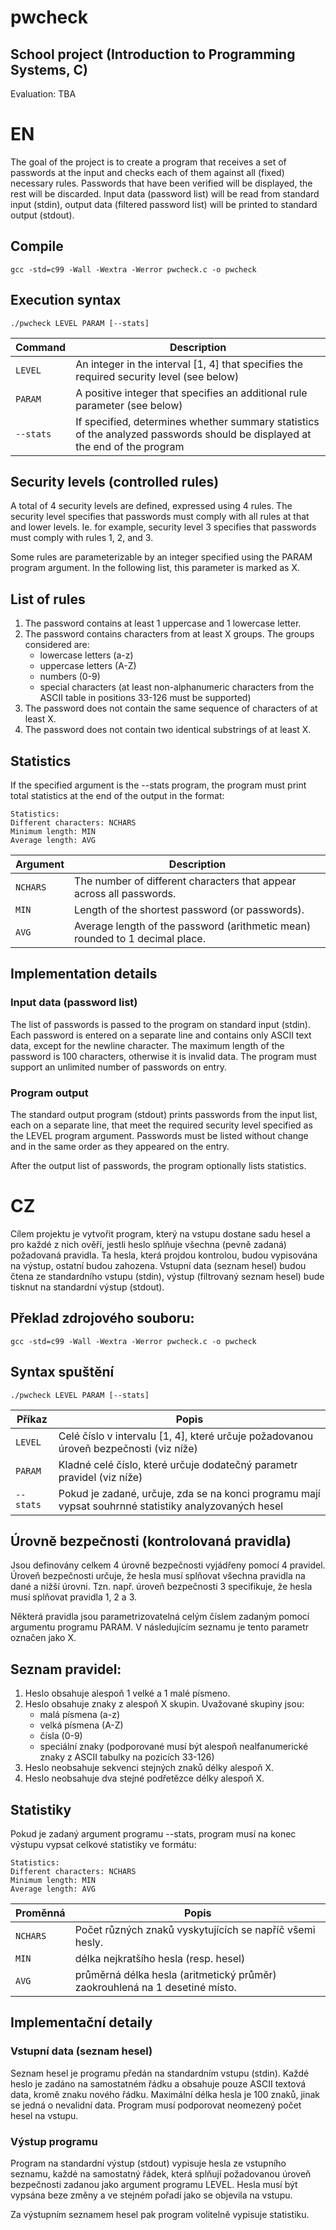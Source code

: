 # pwcheck

## School project (Introduction to Programming Systems, C)
Evaluation: TBA

# EN

The goal of the project is to create a program that receives a set of passwords at the input and checks each of them against all (fixed) necessary rules. Passwords that have been verified will be displayed, the rest will be discarded. Input data (password list) will be read from standard input (stdin), output data (filtered password list) will be printed to standard output (stdout).

## Compile

`gcc -std=c99 -Wall -Wextra -Werror pwcheck.c -o pwcheck`

## Execution syntax

`./pwcheck LEVEL PARAM [--stats]`

| Command | Description |
| --- | --- |
| `LEVEL` | An integer in the interval [1, 4] that specifies the required security level (see below) |
| `PARAM` | A positive integer that specifies an additional rule parameter (see below) |
| `--stats` | If specified, determines whether summary statistics of the analyzed passwords should be displayed at the end of the program |

## Security levels (controlled rules)

A total of 4 security levels are defined, expressed using 4 rules. The security level specifies that passwords must comply with all rules at that and lower levels. Ie. for example, security level 3 specifies that passwords must comply with rules 1, 2, and 3.

Some rules are parameterizable by an integer specified using the PARAM program argument. In the following list, this parameter is marked as X.

## List of rules

1. The password contains at least 1 uppercase and 1 lowercase letter.
2. The password contains characters from at least X groups. The groups considered are:
    - lowercase letters (a-z)
    - uppercase letters (A-Z)
    - numbers (0-9)
    - special characters (at least non-alphanumeric characters from the ASCII table in positions 33-126 must be supported)
3. The password does not contain the same sequence of characters of at least X.
4. The password does not contain two identical substrings of at least X.

## Statistics

If the specified argument is the --stats program, the program must print total statistics at the end of the output in the format:

```
Statistics:
Different characters: NCHARS
Minimum length: MIN
Average length: AVG
```

| Argument | Description |
| --- | --- |
| `NCHARS` | The number of different characters that appear across all passwords. |
| `MIN` | Length of the shortest password (or passwords). |
| `AVG` | Average length of the password (arithmetic mean) rounded to 1 decimal place. |

## Implementation details

### Input data (password list)

The list of passwords is passed to the program on standard input (stdin). Each password is entered on a separate line and contains only ASCII text data, except for the newline character. The maximum length of the password is 100 characters, otherwise it is invalid data. The program must support an unlimited number of passwords on entry.

### Program output

The standard output program (stdout) prints passwords from the input list, each on a separate line, that meet the required security level specified as the LEVEL program argument. Passwords must be listed without change and in the same order as they appeared on the entry.

After the output list of passwords, the program optionally lists statistics.


# CZ

Cílem projektu je vytvořit program, který na vstupu dostane sadu hesel a pro každé z nich ověří, jestli heslo splňuje všechna (pevně zadaná) požadovaná pravidla. Ta hesla, která projdou kontrolou, budou vypisována na výstup, ostatní budou zahozena. Vstupní data (seznam hesel) budou čtena ze standardního vstupu (stdin), výstup (filtrovaný seznam hesel) bude tisknut na standardní výstup (stdout).

## Překlad zdrojového souboru:

`gcc -std=c99 -Wall -Wextra -Werror pwcheck.c -o pwcheck`

## Syntax spuštění

`./pwcheck LEVEL PARAM [--stats]`

| Příkaz | Popis |
| --- | --- |
| `LEVEL` | Celé číslo v intervalu [1, 4], které určuje požadovanou úroveň bezpečnosti (viz níže) |
| `PARAM` | Kladné celé číslo, které určuje dodatečný parametr pravidel (viz níže) |
| `--stats` | Pokud je zadané, určuje, zda se na konci programu mají vypsat souhrnné statistiky analyzovaných hesel |

## Úrovně bezpečnosti (kontrolovaná pravidla)

Jsou definovány celkem 4 úrovně bezpečnosti vyjádřeny pomocí 4 pravidel. Úroveň bezpečnosti určuje, že hesla musí splňovat všechna pravidla na dané a nižší úrovni. Tzn. např. úroveň bezpečnosti 3 specifikuje, že hesla musí splňovat pravidla 1, 2 a 3.

Některá pravidla jsou parametrizovatelná celým číslem zadaným pomocí argumentu programu PARAM. V následujícím seznamu je tento parametr označen jako X.

## Seznam pravidel:

1. Heslo obsahuje alespoň 1 velké a 1 malé písmeno.
2. Heslo obsahuje znaky z alespoň X skupin. Uvažované skupiny jsou:
    - malá písmena (a-z)
    - velká písmena (A-Z)
    - čísla (0-9)
    - speciální znaky (podporované musí být alespoň nealfanumerické znaky z ASCII tabulky na pozicích 33-126)
3. Heslo neobsahuje sekvenci stejných znaků délky alespoň X.
4. Heslo neobsahuje dva stejné podřetězce délky alespoň X.

## Statistiky

Pokud je zadaný argument programu --stats, program musí na konec výstupu vypsat celkové statistiky ve formátu:
```
Statistics:
Different characters: NCHARS
Minimum length: MIN
Average length: AVG
```
| Proměnná | Popis |
| --- | --- |
| `NCHARS` | Počet různých znaků vyskytujících se napříč všemi hesly. |
| `MIN` | délka nejkratšího hesla (resp. hesel) |
| `AVG` | průměrná délka hesla (aritmetický průměr) zaokrouhlená na 1 desetiné místo. |

## Implementační detaily

### Vstupní data (seznam hesel)

Seznam hesel je programu předán na standardním vstupu (stdin). Každé heslo je zadáno na samostatném řádku a obsahuje pouze ASCII textová data, kromě znaku nového řádku. Maximální délka hesla je 100 znaků, jinak se jedná o nevalidní data. Program musí podporovat neomezený počet hesel na vstupu.

### Výstup programu

Program na standardní výstup (stdout) vypisuje hesla ze vstupního seznamu, každé na samostatný řádek, která splňují požadovanou úroveň bezpečnosti zadanou jako argument programu LEVEL. Hesla musí být vypsána beze změny a ve stejném pořadí jako se objevila na vstupu.

Za výstupním seznamem hesel pak program volitelně vypisuje statistiku.